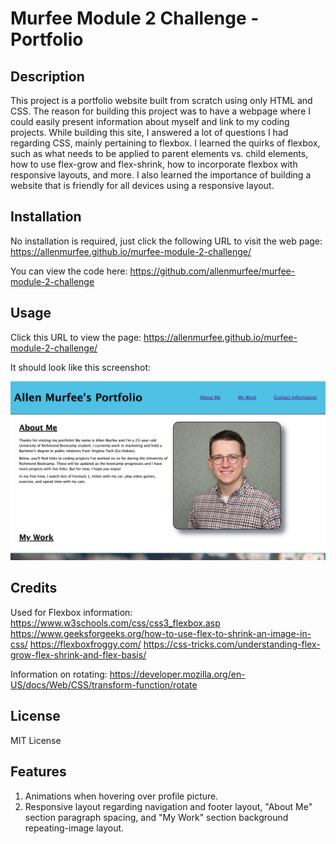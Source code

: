 # Murfee Module 2 Challenge - Portfolio

## Description

This project is a portfolio website built from scratch using only HTML and CSS. The reason for building this project was to have a webpage where I could easily present information about myself and link to my coding projects. While building this site, I answered a lot of questions I had regarding CSS, mainly pertaining to flexbox. I learned the quirks of flexbox, such as what needs to be applied to parent elements vs. child elements, how to use flex-grow and flex-shrink, how to incorporate flexbox with responsive layouts, and more. I also learned the importance of building a website that is friendly for all devices using a responsive layout.

## Installation

No installation is required, just click the following URL to visit the web page: https://allenmurfee.github.io/murfee-module-2-challenge/

You can view the code here: https://github.com/allenmurfee/murfee-module-2-challenge

## Usage

Click this URL to view the page: https://allenmurfee.github.io/murfee-module-2-challenge/

It should look like this screenshot:

![web page screenshot](./assets/images/screenshot.png)

## Credits

Used for Flexbox information:
https://www.w3schools.com/css/css3_flexbox.asp
https://www.geeksforgeeks.org/how-to-use-flex-to-shrink-an-image-in-css/
https://flexboxfroggy.com/
https://css-tricks.com/understanding-flex-grow-flex-shrink-and-flex-basis/

Information on rotating:
https://developer.mozilla.org/en-US/docs/Web/CSS/transform-function/rotate

## License

MIT License

## Features

1. Animations when hovering over profile picture.
2. Responsive layout regarding navigation and footer layout, "About Me" section paragraph spacing, and "My Work" section background repeating-image layout.
